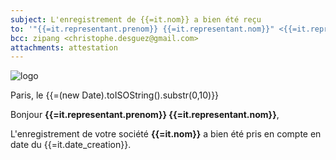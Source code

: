 ```yaml
---
subject: L'enregistrement de {{=it.nom}} a bien été reçu
to: '"{{=it.representant.prenom}} {{=it.representant.nom}}" <{{=it.representant.email}}>'
bcc: zipang <christophe.desguez@gmail.com>
attachments: attestation
---
```

<img src="https://invie78.fr/images/logo.jpg" alt="logo" />

Paris, le {{=(new Date).toISOString().substr(0,10)}}

Bonjour **{{=it.representant.prenom}} {{=it.representant.nom}}**,

L'enregistrement de votre société **{{=it.nom}}** a bien été pris en compte en date du {{=it.date_creation}}.

